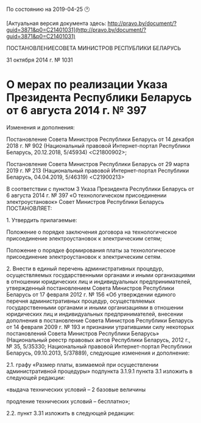 По состоянию на 2019-04-25 &#x1F550;

[Актуальная версия документа здесь: http://pravo.by/document/?guid=3871&p0=C21401031](http://pravo.by/document/?guid=3871&p0=C21401031)

<p>ПОСТАНОВЛЕНИЕСОВЕТА МИНИСТРОВ РЕСПУБЛИКИ БЕЛАРУСЬ</p>
<p>31 октября 2014 г. № 1031</p>
<h1>О мерах по реализации Указа Президента Республики Беларусь от 6 августа 2014 г. № 397</h1>
<p>Изменения и дополнения:</p>
<p>Постановление Совета Министров Республики Беларусь от 14 декабря 2018 г. № 902 (Национальный правовой Интернет-портал Республики Беларусь, 20.12.2018, 5/45934) &lt;C21800902&gt;;</p>
<p>Постановление Совета Министров Республики Беларусь от 29 марта 2019 г. № 213 (Национальный правовой Интернет-портал Республики Беларусь, 04.04.2019, 5/46319) &lt;C21900213&gt;</p>
<p></p>
<p>В соответствии с пунктом 3 Указа Президента Республики Беларусь от 6 августа 2014 г. № 397 «О технологическом присоединении электроустановок» Совет Министров Республики Беларусь ПОСТАНОВЛЯЕТ:</p>
<p>1. Утвердить прилагаемые:</p>
<p>Положение о порядке заключения договора на технологическое присоединение электроустановок к электрическим сетям;</p>
<p>Положение о порядке формирования платы за технологическое присоединение электроустановок к электрическим сетям.</p>
<p>2. Внести в единый перечень административных процедур, осуществляемых государственными органами и иными организациями в отношении юридических лиц и индивидуальных предпринимателей, утвержденный постановлением Совета Министров Республики Беларусь от 17 февраля 2012 г. № 156 «Об утверждении единого перечня административных процедур, осуществляемых государственными органами и иными организациями в отношении юридических лиц и индивидуальных предпринимателей, внесении дополнения в постановление Совета Министров Республики Беларусь от 14 февраля 2009 г. № 193 и признании утратившими силу некоторых постановлений Совета Министров Республики Беларусь» (Национальный реестр правовых актов Республики Беларусь, 2012 г., № 35, 5/35330; Национальный правовой Интернет-портал Республики Беларусь, 09.10.2013, 5/37889), следующие изменения и дополнение:</p>
<p>2.1. графу «Размер платы, взимаемой при осуществлении административной процедуры» подпункта 3.1.9.1 пункта 3.1 изложить в следующей редакции:</p>
<p>«выдача технических условий – 2 базовые величины</p>
<p>продление технических условий – бесплатно»;</p>
<p>2.2. пункт 3.31 изложить в следующей редакции:</p>
<p></p>